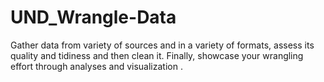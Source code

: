 # UND_Wrangle-Data
Gather data from variety of sources and in a variety of formats, assess its quality and tidiness and then clean it. Finally, showcase your wrangling effort through analyses and visualization .
